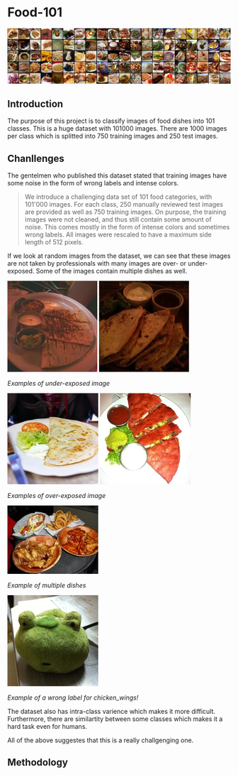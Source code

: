 # Food-101

![](data/food-101.jpg "https://www.vision.ee.ethz.ch/datasets_extra/food-101/")

## Introduction

The purpose of this project is to classify images of food dishes into 101 classes. This is a huge dataset with 101000 images. There are 1000 images per class which is splitted into 750 training images and 250 test images.

## Chanllenges
The gentelmen who published this dataset stated that training images have some noise in the form of wrong labels and intense colors.

> We introduce a challenging data set of 101 food categories, with 101'000 images. For each class, 250 manually reviewed test images are provided as well as 750 training images. On purpose, the training images were not cleaned, and thus still contain some amount of noise. This comes mostly in the form of intense colors and sometimes wrong labels. All images were rescaled to have a maximum side length of 512 pixels.

If we look at random images from the dataset, we can see that these images are not taken by professionals with many images are over- or under-exposed. Some of the images contain multiple dishes as well. 

![](data/2889465.jpg) ![](data/1826455.jpg)

*Examples of under-exposed image*

![](data/412571.jpg) ![](data/3527595.jpg) 

*Examples of over-exposed image*

![](data/828660.jpg)

*Example of multiple dishes*

![](data/477991.jpg)

*Example of a wrong label for _chicken_wings_!*


The dataset also has intra-class varience which makes it more difficult. Furthermore, there are similartity between some classes which makes it a hard task even for humans. 

All of the above suggestes that this is a really challgenging one.

## Methodology


